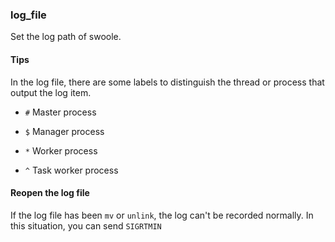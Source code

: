### log_file

Set the log path of swoole.

#### Tips

In the log file, there are some labels to distinguish the thread or process that output the log item.

- `#` Master process

- `$` Manager process

- `*` Worker process

- `^` Task worker process

#### Reopen the log file

If the log file has been `mv` or `unlink`, the log can't be recorded normally. In this situation, you can send `SIGRTMIN` 
